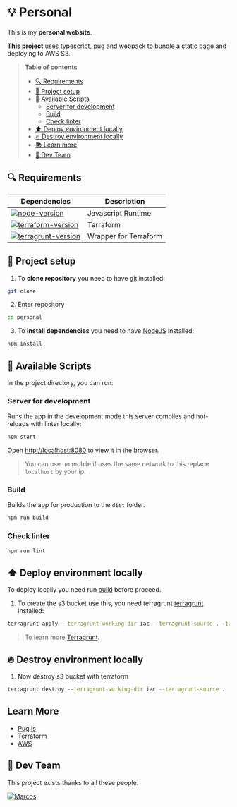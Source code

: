# 💡 Personal

This is my **personal website**.

**This project** uses typescript, pug and webpack to bundle a static page and deploying to AWS S3.

> **Table of contents**
> - [🔍 Requirements](#requirements)
> - [🔨 Project setup](#project-setup)
> - [📑 Available Scripts](#️available-scripts)
>   - [Server for development](#️server-for-development)
>   - [Build](#️build)
>   - [Check linter](#check-linter)
> - [⬆️ Deploy environment locally](#deploy-locally)
> - [🔥 Destroy environment locally](#destroy-locally)
> - [📚 Learn more](#learn-more)
> - [💪 Dev Team](#dev-team)

## <a name="requirements"></a> 🔍 Requirements

| Dependencies                                 | Description               |
| -------------------------------------------- | ------------------------- |
| [![node-version]][node-download]             | Javascript Runtime        |
| [![terraform-version]][terraform-download]   | Terraform                 |
| [![terragrunt-version]][terragrunt-download] | Wrapper for Terraform     |

## <a name="project-setup"></a> 🔨 Project setup

1. To **clone repository** you need to have [git](https://git-scm.com/downloads) installed:

```bash
git clone
```

2. Enter repository

```bash
cd personal
```

3. To **install dependencies** you need to have [NodeJS](https://nodejs.org/en/) installed:

```bash
npm install
```

## <a name="available-scripts"></a> 📑 Available Scripts

In the project directory, you can run:

### <a name="server-for-development"></a> Server for development

Runs the app in the development mode this server compiles and hot-reloads with linter locally:

```bash
npm start
```

Open [http://localhost:8080](http://localhost:8080) to view it in the browser.

> You can use on mobile if uses the same network to this replace `localhost` by your ip.

### <a name="build"></a> Build

Builds the app for production to the `dist` folder.

```bash
npm run build
```

### <a name="check-linter"></a> Check linter

```bash
npm run lint
```

## <a name="deploy-locally"></a> ⬆️ Deploy environment locally

To deploy locally you need run [build](#️build) before proceed.

1. To create the s3 bucket use this, you need terragrunt [terragrunt][terragrunt-download] installed:

```bash
terragrunt apply --terragrunt-working-dir iac --terragrunt-source . -target="aws_acm_certificate.issued"
```

> To learn more [Terragrunt](https://terragrunt.gruntwork.io/docs/).

## <a name="destroy-locally"></a> 🔥 Destroy environment locally

1. Now destroy s3 bucket with terraform

```bash
terragrunt destroy --terragrunt-working-dir iac --terragrunt-source .
```

## <a name="learn-more"></a> Learn More

* [Pug.js](https://pugjs.org/api/getting-started.html)
* [Terraform](https://learn.hashicorp.com/terraform?utm_source=terraform_io&utm_content=terraform_io_hero)
* [AWS](https://docs.aws.amazon.com/s3/?id=docs_gateway)

## <a name="dev-team"></a> 💪 Dev Team

This project exists thanks to all these people.

[![Marcos](https://avatars3.githubusercontent.com/u/12430365?s=100)](https://github.com/codermarcos)

[terraform-download]: https://learn.hashicorp.com/tutorials/terraform/install-cli
[terragrunt-download]: https://terragrunt.gruntwork.io/docs/getting-started/install/
[node-download]: https://nodejs.org/download/release/v14.14.0/
[terraform-version]: https://img.shields.io/badge/terraform-latest-blue
[terragrunt-version]: https://img.shields.io/badge/terragrunt-latest-blue
[node-version]: https://img.shields.io/badge/node-latest-blue
